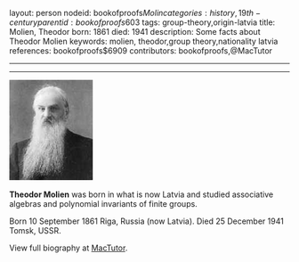 layout: person
nodeid: bookofproofs$Molin
categories: history,19th-century
parentid: bookofproofs$603
tags: group-theory,origin-latvia
title: Molien, Theodor
born: 1861
died: 1941
description: Some facts about Theodor Molien
keywords: molien, theodor,group theory,nationality latvia
references: bookofproofs$6909
contributors: bookofproofs,@MacTutor

---


---

![Molin.jpg](https://github.com/bookofproofs/bookofproofs.github.io/blob/main/_sources/_assets/images/portraits/Molin.jpg?raw=true)

**Theodor Molien** was born in what is now Latvia and  studied associative algebras and polynomial invariants of finite groups.

Born 10 September 1861 Riga, Russia (now Latvia). Died 25 December 1941 Tomsk, USSR.


View full biography at [MacTutor](https://mathshistory.st-andrews.ac.uk/Biographies/Molin/).
